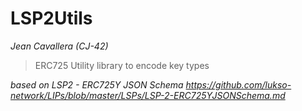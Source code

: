 # LSP2Utils

*Jean Cavallera (CJ-42)*

> ERC725 Utility library to encode key types



*based on LSP2 - ERC725Y JSON Schema      https://github.com/lukso-network/LIPs/blob/master/LSPs/LSP-2-ERC725YJSONSchema.md*



